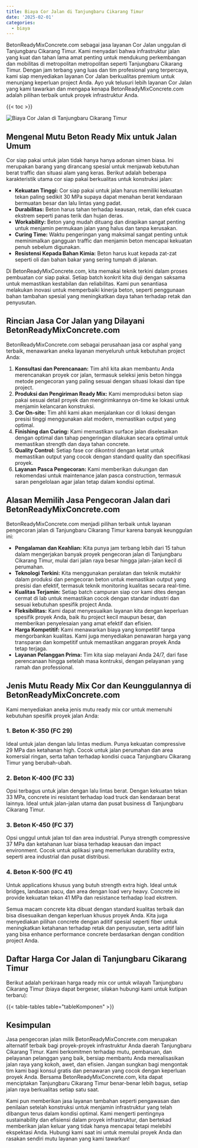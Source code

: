 ```yaml
---
title: Biaya Cor Jalan di Tanjungbaru Cikarang Timur
date: '2025-02-01'
categories:
  - biaya
---
```


BetonReadyMixConcrete.com sebagai jasa layanan Cor Jalan unggulan di Tanjungbaru Cikarang Timur. Kami menyadari bahwa infrastruktur jalan yang kuat dan tahan lama amat penting untuk mendukung perkembangan dan mobilitas di metropolitan metropolitan seperti Tanjungbaru Cikarang Timur. Dengan jam terbang yang luas dan tim profesional yang terpercaya, kami siap menyediakan layanan Cor Jalan berkualitas premium untuk menunjang keperluan project Anda. Ayo yuk telusuri lebih layanan Cor Jalan yang kami tawarkan dan mengapa kenapa BetonReadyMixConcrete.com adalah pilihan terbaik untuk proyek infrastruktur Anda.

{{< toc >}}

![Biaya Cor Jalan di Tanjungbaru Cikarang Timur](https://betoncor8.github.io/cor/harga-beton-readymix-concrete%20(22).png)

## Mengenal Mutu Beton Ready Mix untuk Jalan Umum

Cor siap pakai untuk jalan tidak hanya hanya adonan simen biasa. Ini merupakan barang yang dirancang spesial untuk menjawab kebutuhan berat traffic dan situasi alam yang keras. Berikut adalah beberapa karakteristik utama cor siap pakai berkualitas untuk konstruksi jalan:

- **Kekuatan Tinggi:** Cor siap pakai untuk jalan harus memiliki kekuatan tekan paling sedikit 30 MPa supaya dapat menahan berat kendaraan bermuatan besar dan lalu lintas yang padat.
- **Durabilitas:** Beton harus tahan terhadap keausan, retak, dan efek cuaca ekstrem seperti panas terik dan hujan deras.
- **Workability:** Beton yang mudah dituang dan dirapikan sangat penting untuk menjamin permukaan jalan yang halus dan tanpa kerusakan.
- **Curing Time:** Waktu pengeringan yang maksimal sangat penting untuk meminimalkan gangguan traffic dan menjamin beton mencapai kekuatan penuh sebelum digunakan.
- **Resistensi Kepada Bahan Kimia:** Beton harus kuat kepada zat-zat seperti oli dan bahan bakar yang sering tumpah di jalanan.

Di BetonReadyMixConcrete.com, kita memakai teknik terkini dalam proses pembuatan cor siap pakai. Setiap batch konkrit kita diuji dengan saksama untuk memastikan kestabilan dan reliabilitas. Kami pun senantiasa melakukan inovasi untuk memperbaiki kinerja beton, seperti penggunaan bahan tambahan spesial yang meningkatkan daya tahan terhadap retak dan penyusutan.

## Rincian Jasa Cor Jalan yang Dilayani BetonReadyMixConcrete.com

BetonReadyMixConcrete.com sebagai perusahaan jasa cor asphal yang terbaik, menawarkan aneka layanan menyeluruh untuk kebutuhan project Anda:

1. **Konsultasi dan Perencanaan:** Tim ahli kita akan membantu Anda merencanakan proyek cor jalan, termasuk seleksi jenis beton hingga metode pengecoran yang paling sesuai dengan situasi lokasi dan tipe project.
2. **Produksi dan Pengiriman Ready Mix:** Kami memproduksi beton siap pakai sesuai detail proyek dan mengirimkannya on-time ke lokasi untuk menjamin kelancaran konstruksi.
3. **Cor On-site:** Tim ahli kami akan menjalankan cor di lokasi dengan presisi tinggi menggunakan alat modern, memastikan output yang optimal.
4. **Finishing dan Curing:** Kami memastikan surface jalan diselesaikan dengan optimal dan tahap pengeringan dilakukan secara optimal untuk memastikan strength dan daya tahan concrete.
5. **Quality Control:** Setiap fase cor dikontrol dengan ketat untuk memastikan output yang cocok dengan standard quality dan specifikasi proyek.
6. **Layanan Pasca Pengecoran:** Kami memberikan dukungan dan rekomendasi untuk maintenance jalan pasca construction, termasuk saran pengelolaan agar jalan tetap dalam kondisi optimal.

## Alasan Memilih Jasa Pengecoran Jalan dari BetonReadyMixConcrete.com

BetonReadyMixConcrete.com menjadi pilihan terbaik untuk layanan pengecoran jalan di Tanjungbaru Cikarang Timur karena banyak keunggulan ini:

- **Pengalaman dan Keahlian:** Kita punya jam terbang lebih dari 15 tahun dalam mengerjakan banyak proyek pengecoran jalan di Tanjungbaru Cikarang Timur, mulai dari jalan raya besar hingga jalan-jalan kecil di perumahan.
- **Teknologi Terkini:** Kita menggunakan peralatan dan teknik mutakhir dalam produksi dan pengecoran beton untuk memastikan output yang presisi dan efektif, termasuk teknik monitoring kualitas secara real-time.
- **Kualitas Terjamin:** Setiap batch campuran siap cor kami dites dengan cermat di lab untuk memastikan cocok dengan standar industri dan sesuai kebutuhan spesifik project Anda.
- **Fleksibilitas:** Kami dapat menyesuaikan layanan kita dengan keperluan spesifik proyek Anda, baik itu project kecil maupun besar, dan memberikan penyelesaian yang amat efektif dan efisien.
- **Harga Kompetitif:** Kami menawarkan biaya yang kompetitif tanpa mengorbankan kualitas. Kami juga menyediakan penawaran harga yang transparan dan kompetitif untuk memastikan anggaran proyek Anda tetap terjaga.
- **Layanan Pelanggan Prima:** Tim kita siap melayani Anda 24/7, dari fase perencanaan hingga setelah masa kontruksi, dengan pelayanan yang ramah dan professional.

## Jenis Mutu Ready Mix Cor dan Keunggulannya di BetonReadyMixConcrete.com

Kami menyediakan aneka jenis mutu ready mix cor untuk memenuhi kebutuhan spesifik proyek jalan Anda:

### 1\. Beton K-350 (FC 29)

Ideal untuk jalan dengan lalu lintas medium. Punya kekuatan compressive 29 MPa dan ketahanan high. Cocok untuk jalan perumahan dan area komersial ringan, serta tahan terhadap kondisi cuaca Tanjungbaru Cikarang Timur yang berubah-ubah.

### 2\. Beton K-400 (FC 33)

Opsi terbagus untuk jalan dengan lalu lintas berat. Dengan kekuatan tekan 33 MPa, concrete ini resistant terhadap load truck dan kendaraan berat lainnya. Ideal untuk jalan-jalan utama dan pusat business di Tanjungbaru Cikarang Timur.

### 3\. Beton K-450 (FC 37)

Opsi unggul untuk jalan tol dan area industrial. Punya strength compressive 37 MPa dan ketahanan luar biasa terhadap keausan dan impact environment. Cocok untuk aplikasi yang memerlukan durability extra, seperti area industrial dan pusat distribusi.

### 4\. Beton K-500 (FC 41)

Untuk applications khusus yang butuh strength extra high. Ideal untuk bridges, landasan pacu, dan area dengan load very heavy. Concrete ini provide kekuatan tekan 41 MPa dan resistance terhadap load ekstrem.

Semua macam concrete kita dibuat dengan standard kualitas terbaik dan bisa disesuaikan dengan keperluan khusus proyek Anda. Kita juga menyediakan pilihan concrete dengan aditif spesial seperti fiber untuk meningkatkan ketahanan terhadap retak dan penyusutan, serta aditif lain yang bisa enhance performance concrete berdasarkan dengan condition project Anda.

## Daftar Harga Cor Jalan di Tanjungbaru Cikarang Timur

Berikut adalah perkiraan harga ready mix cor untuk wilayah Tanjungbaru Cikarang Timur (biaya dapat bergeser, silakan hubungi kami untuk kutipan terbaru):

{{< table-tables table="tableKomponen" >}}

## Kesimpulan

Jasa pengecoran jalan milik BetonReadyMixConcrete.com merupakan alternatif terbaik bagi proyek-proyek infrastruktur Anda daerah Tanjungbaru Cikarang Timur. Kami berkomitmen terhadap mutu, pembaruan, dan pelayanan pelanggan yang baik, bersiap membantu Anda merealisasikan jalan raya yang kokoh, awet, dan efisien. Jangan sungkan bagi mengontak tim kami bagi konsul gratis dan penawaran yang cocok dengan keperluan proyek Anda. Bersama BetonReadyMixConcrete.com, kita dapat menciptakan Tanjungbaru Cikarang Timur benar-benar lebih bagus, setiap jalan raya berkualitas setiap satu saat.

Kami pun memberikan jasa layanan tambahan seperti pengawasan dan penilaian setelah konstruksi untuk menjamin infrastruktur yang telah dibangun terus dalam kondisi optimal. Kami mengerti pentingnya sustainability dan efisiensi dalam proyek infrastruktur, dan bertekad memberikan jalan keluar yang tidak hanya mencapai tetapi melebihi ekspektasi Anda. Hubungi kami saat ini untuk memulai proyek Anda dan rasakan sendiri mutu layanan yang kami tawarkan!
